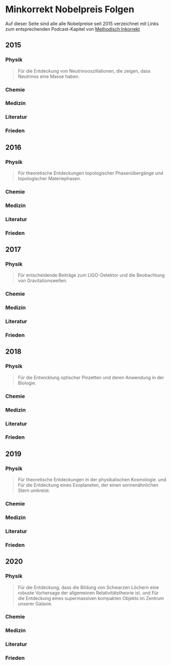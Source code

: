 # Minkorrekt Nobelpreis Folgen
Auf dieser Seite sind alle alle Nobelpreise seit 2015 verzeichnet mit Links zum entsprechenden Podcast-Kapitel von [Methodisch Inkorrekt](https://www.minkorrekt.de)

## 2015
### Physik
>Für die Entdeckung von Neutrinooszillationen, die zeigen, dass Neutrinos eine Masse haben.


### Chemie
### Medizin
### Literatur
### Frieden

## 2016
### Physik
>Für theoretische Entdeckungen topologischer Phasenübergänge und topologischer Materiephasen.
### Chemie
### Medizin
### Literatur
### Frieden

## 2017
### Physik
>Für entscheidende Beiträge zum LIGO-Detektor und die Beobachtung von Gravitationswellen.
### Chemie
### Medizin
### Literatur
### Frieden

## 2018
### Physik
>Für die Entwicklung optischer Pinzetten und deren Anwendung in der Biologie.
### Chemie
### Medizin
### Literatur
### Frieden

## 2019
### Physik
>Für theoretische Entdeckungen in der physikalischen Kosmologie.
und
>Für die Entdeckung eines Exoplaneten, der einen sonnenähnlichen Stern umkreist.
### Chemie
### Medizin
### Literatur
### Frieden

## 2020
### Physik
>Für die Entdeckung, dass die Bildung von Schwarzen Löchern eine robuste Vorhersage der allgemeinen Relativitätstheorie ist.
und 
>Für die Entdeckung eines supermassiven kompakten Objekts im Zentrum unserer Galaxie.
### Chemie
### Medizin
### Literatur
### Frieden
